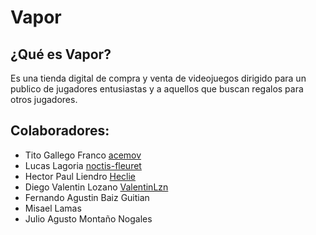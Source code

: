 # Vapor
## ¿Qué es Vapor?
Es una tienda digital de compra y venta de videojuegos dirigido para un publico de jugadores entusiastas y a aquellos que buscan regalos para otros jugadores.
## Colaboradores:
- Tito Gallego Franco [acemov](https://github.com/Heclie)
- Lucas Lagoria [noctis-fleuret](https://github.com/noctis-fleuret)
- Hector Paul Liendro [Heclie](https://github.com/Heclie)
- Diego Valentin Lozano [ValentinLzn](https://github.com/ValentinLzn)
- Fernando Agustin Baiz Guitian
- Misael Lamas
- Julio Agusto Montaño Nogales
